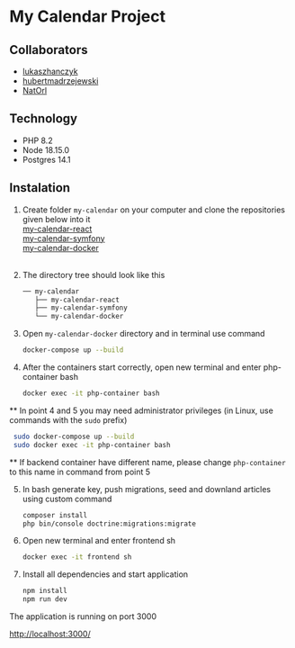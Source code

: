 # My Calendar Project

## Collaborators

- [lukaszhanczyk](https://github.com/lukaszhanczyk)
- [hubertmadrzejewski](https://github.com/hubertmadrzejewski)
- [NatOrl](https://github.com/NatOrl)

## Technology

- PHP 8.2
- Node 18.15.0
- Postgres 14.1

## Instalation

1. Create folder `my-calendar` on your computer and clone the repositories given below into it
   </br>[my-calendar-react](https://github.com/lukaszhanczyk/my-calendar-react)
   </br>[my-calendar-symfony](https://github.com/lukaszhanczyk/my-calendar-symfony)
   </br>[my-calendar-docker](https://github.com/lukaszhanczyk/my-calendar-docker)</br>
   </br>
2. The directory tree should look like this

   ```bash
   ── my-calendar
      ├── my-calendar-react
      ├── my-calendar-symfony
      └── my-calendar-docker
   ```

3. Open `my-calendar-docker` directory and in terminal use command

   ```bash
   docker-compose up --build
   ```

4. After the containers start correctly, open new terminal and enter php-container bash

   ```bash
   docker exec -it php-container bash
   ```


** In point 4 and 5 you may need administrator privileges (in Linux, use commands with the `sudo` prefix)

   ```bash
    sudo docker-compose up --build
    sudo docker exec -it php-container bash
   ```
** If backend container have different name, please change `php-container` to this name in command from point 5

5. In bash generate key, push migrations, seed and downland articles using custom command

   ```bash
   composer install
   php bin/console doctrine:migrations:migrate
   ```
   
6. Open new terminal and enter frontend sh
   ```bash
   docker exec -it frontend sh
   ```
7. Install all dependencies and start application
   ```bash
   npm install
   npm run dev
   ```
The application is running on port 3000

[ http://localhost:3000/]( http://localhost:3000/)